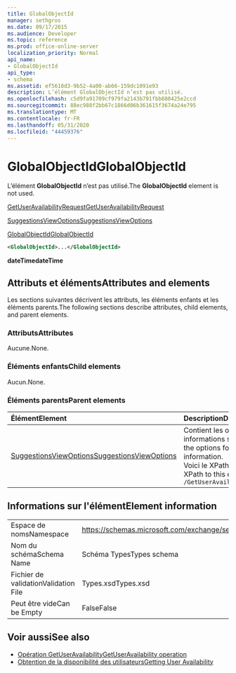 ```yaml
---
title: GlobalObjectId
manager: sethgros
ms.date: 09/17/2015
ms.audience: Developer
ms.topic: reference
ms.prod: office-online-server
localization_priority: Normal
api_name:
- GlobalObjectId
api_type:
- schema
ms.assetid: ef5618d3-9b52-4a00-ab66-159dc1091e93
description: L’élément GlobalObjectId n’est pas utilisé.
ms.openlocfilehash: c5d9fa91709cf979fa2143b791fbb880425e2ccd
ms.sourcegitcommit: 88ec988f2bb67c1866d06b361615f3674a24e795
ms.translationtype: MT
ms.contentlocale: fr-FR
ms.lasthandoff: 05/31/2020
ms.locfileid: "44459376"
---
```

# <a name="globalobjectid"></a><span data-ttu-id="c4805-103">GlobalObjectId</span><span class="sxs-lookup"><span data-stu-id="c4805-103">GlobalObjectId</span></span>

<span data-ttu-id="c4805-104">L’élément **GlobalObjectId** n’est pas utilisé.</span><span class="sxs-lookup"><span data-stu-id="c4805-104">The **GlobalObjectId** element is not used.</span></span> 
  
[<span data-ttu-id="c4805-105">GetUserAvailabilityRequest</span><span class="sxs-lookup"><span data-stu-id="c4805-105">GetUserAvailabilityRequest</span></span>](getuseravailabilityrequest.md)
  
[<span data-ttu-id="c4805-106">SuggestionsViewOptions</span><span class="sxs-lookup"><span data-stu-id="c4805-106">SuggestionsViewOptions</span></span>](suggestionsviewoptions.md)
  
[<span data-ttu-id="c4805-107">GlobalObjectId</span><span class="sxs-lookup"><span data-stu-id="c4805-107">GlobalObjectId</span></span>](globalobjectid.md)
  
```xml
<GlobalObjectId>...</GlobalObjectId>
```

<span data-ttu-id="c4805-108">**dateTime**</span><span class="sxs-lookup"><span data-stu-id="c4805-108">**dateTime**</span></span>

## <a name="attributes-and-elements"></a><span data-ttu-id="c4805-109">Attributs et éléments</span><span class="sxs-lookup"><span data-stu-id="c4805-109">Attributes and elements</span></span>

<span data-ttu-id="c4805-110">Les sections suivantes décrivent les attributs, les éléments enfants et les éléments parents.</span><span class="sxs-lookup"><span data-stu-id="c4805-110">The following sections describe attributes, child elements, and parent elements.</span></span>
  
### <a name="attributes"></a><span data-ttu-id="c4805-111">Attributs</span><span class="sxs-lookup"><span data-stu-id="c4805-111">Attributes</span></span>

<span data-ttu-id="c4805-112">Aucune.</span><span class="sxs-lookup"><span data-stu-id="c4805-112">None.</span></span>
  
### <a name="child-elements"></a><span data-ttu-id="c4805-113">Éléments enfants</span><span class="sxs-lookup"><span data-stu-id="c4805-113">Child elements</span></span>

<span data-ttu-id="c4805-114">Aucun.</span><span class="sxs-lookup"><span data-stu-id="c4805-114">None.</span></span>
  
### <a name="parent-elements"></a><span data-ttu-id="c4805-115">Éléments parents</span><span class="sxs-lookup"><span data-stu-id="c4805-115">Parent elements</span></span>

|<span data-ttu-id="c4805-116">**Élément**</span><span class="sxs-lookup"><span data-stu-id="c4805-116">**Element**</span></span>|<span data-ttu-id="c4805-117">**Description**</span><span class="sxs-lookup"><span data-stu-id="c4805-117">**Description**</span></span>|
|:-----|:-----|
|[<span data-ttu-id="c4805-118">SuggestionsViewOptions</span><span class="sxs-lookup"><span data-stu-id="c4805-118">SuggestionsViewOptions</span></span>](suggestionsviewoptions.md) <br/> |<span data-ttu-id="c4805-119">Contient les options permettant d’obtenir des informations sur les suggestions de réunion.</span><span class="sxs-lookup"><span data-stu-id="c4805-119">Contains the options for obtaining meeting suggestion information.</span></span>  <br/> <span data-ttu-id="c4805-120">Voici le XPath de cet élément :</span><span class="sxs-lookup"><span data-stu-id="c4805-120">The following is the XPath to this element:</span></span>  <br/>  `/GetUserAvailabilityRequest/SuggestionViewOptions` <br/> |
   
## <a name="element-information"></a><span data-ttu-id="c4805-121">Informations sur l'élément</span><span class="sxs-lookup"><span data-stu-id="c4805-121">Element information</span></span>

|||
|:-----|:-----|
|<span data-ttu-id="c4805-122">Espace de noms</span><span class="sxs-lookup"><span data-stu-id="c4805-122">Namespace</span></span>  <br/> |https://schemas.microsoft.com/exchange/services/2006/types  <br/> |
|<span data-ttu-id="c4805-123">Nom du schéma</span><span class="sxs-lookup"><span data-stu-id="c4805-123">Schema Name</span></span>  <br/> |<span data-ttu-id="c4805-124">Schéma Types</span><span class="sxs-lookup"><span data-stu-id="c4805-124">Types schema</span></span>  <br/> |
|<span data-ttu-id="c4805-125">Fichier de validation</span><span class="sxs-lookup"><span data-stu-id="c4805-125">Validation File</span></span>  <br/> |<span data-ttu-id="c4805-126">Types.xsd</span><span class="sxs-lookup"><span data-stu-id="c4805-126">Types.xsd</span></span>  <br/> |
|<span data-ttu-id="c4805-127">Peut être vide</span><span class="sxs-lookup"><span data-stu-id="c4805-127">Can be Empty</span></span>  <br/> |<span data-ttu-id="c4805-128">False</span><span class="sxs-lookup"><span data-stu-id="c4805-128">False</span></span>  <br/> |
   
## <a name="see-also"></a><span data-ttu-id="c4805-129">Voir aussi</span><span class="sxs-lookup"><span data-stu-id="c4805-129">See also</span></span>

- [<span data-ttu-id="c4805-130">Opération GetUserAvailability</span><span class="sxs-lookup"><span data-stu-id="c4805-130">GetUserAvailability operation</span></span>](getuseravailability-operation.md)
- [<span data-ttu-id="c4805-131">Obtention de la disponibilité des utilisateurs</span><span class="sxs-lookup"><span data-stu-id="c4805-131">Getting User Availability</span></span>](https://msdn.microsoft.com/library/d4133fcb-9b0f-4e6b-aadf-a389da83516a%28Office.15%29.aspx)

